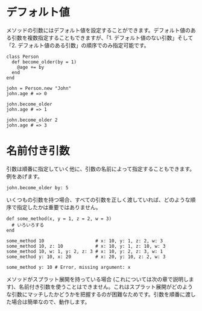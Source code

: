 # デフォルト値

メソッドの引数にはデフォルト値を設定することができます。デフォルト値のある引数を複数指定することもできますが、「1. デフォルト値のない引数」そして「2. デフォルト値のある引数」の順序でのみ指定可能です。

```crystal
class Person
  def become_older(by = 1)
    @age += by
  end
end

john = Person.new "John"
john.age # => 0

john.become_older
john.age # => 1

john.become_older 2
john.age # => 3
```

# 名前付き引数

引数は順番に指定していく他に、引数の名前によって指定することもできます。例をあげます。

```crystal
john.become_older by: 5
```

いくつもの引数を持つ場合、すべての引数を正しく渡していれば、どのような順序で指定したかは重要ではありません。

```crystal
def some_method(x, y = 1, z = 2, w = 3)
  # いろいろする
end

some_method 10                   # x: 10, y: 1, z: 2, w: 3
some_method 10, z: 10            # x: 10, y: 1, z: 10, w: 3
some_method 10, w: 1, y: 2, z: 3 # x: 10, y: 2, z: 3, w: 1
some_method y: 10, x: 20         # x: 20, y: 10, z: 2, w: 3

some_method y: 10 # Error, missing argument: x
```

メソッドがスプラット展開を持っている場合 (これについては次の章で説明します)、名前付き引数を使うことはできません。これはスプラット展開がどのような引数にマッチしたかどうかを把握するのが困難なためです。引数を順番に渡した場合は簡単なので、動作します。

